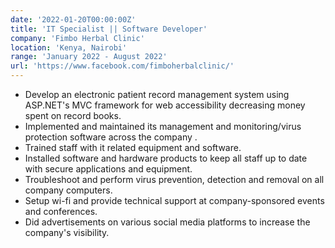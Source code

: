 ```yaml
---
date: '2022-01-20T00:00:00Z'
title: 'IT Specialist || Software Developer'
company: 'Fimbo Herbal Clinic'
location: 'Kenya, Nairobi'
range: 'January 2022 - August 2022'
url: 'https://www.facebook.com/fimboherbalclinic/'
---
```


- Develop an electronic patient record management system using ASP.NET's MVC framework for web accessibility decreasing money spent on record books.
- Implemented and maintained its management and monitoring/virus protection software across the company .
- Trained staff with it related equipment and software.
- Installed software and hardware products to keep all staff up to date with secure applications and equipment.
- Troubleshoot and perform virus prevention, detection and removal on all company computers.
- Setup wi-fi and provide technical support at company-sponsored events and conferences.
- Did advertisements on various social media platforms to increase the company's visibility.
